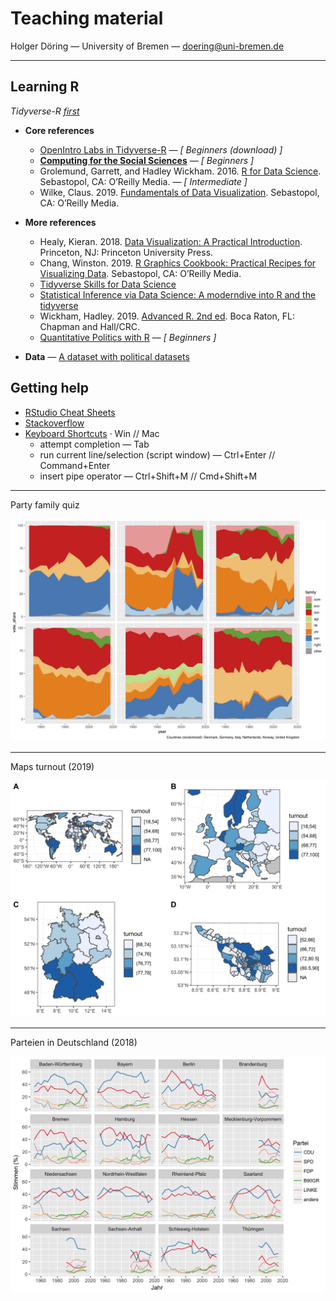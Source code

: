 # Teaching material

Holger Döring — University of Bremen — doering@uni-bremen.de

---

## Learning R

_Tidyverse-R [first](http://varianceexplained.org/r/teach-tidyverse/)_

+ __Core references__
  + [OpenIntro Labs in Tidyverse-R](https://github.com/OpenIntroStat/oiLabs-tidy)  — _[ Beginners (download) ]_
  + [__Computing for the Social Sciences__](https://cfss.uchicago.edu/notes/why-visualize-data/) — _[ Beginners ]_
  + Grolemund, Garrett, and Hadley Wickham. 2016. [R for Data Science](https://r4ds.had.co.nz/). Sebastopol, CA: O’Reilly Media. — _[ Intermediate ]_
  + Wilke, Claus. 2019. [Fundamentals of Data Visualization](https://serialmentor.com/dataviz/). Sebastopol, CA: O’Reilly Media.
+ __More references__
  + Healy, Kieran. 2018. [Data Visualization: A Practical Introduction](https://socviz.co/). Princeton, NJ: Princeton University Press.
  + Chang, Winston. 2019. [R Graphics Cookbook: Practical Recipes for Visualizing Data](https://r-graphics.org). Sebastopol, CA: O’Reilly Media.
  + [Tidyverse Skills for Data Science](https://jhudatascience.org/tidyversecourse/)
  + [Statistical Inference via Data Science: A moderndive into R and the tidyverse](https://moderndive.com/)
  + Wickham, Hadley. 2019. [Advanced R. 2nd ed](http://adv-r.had.co.nz/). Boca Raton, FL: Chapman and Hall/CRC.
  + [Quantitative Politics with R](http://qpolr.com/) — _[ Beginners ]_

+ __Data__ — [A dataset with political datasets](https://github.com/erikgahner/PolData)

## Getting help

+ [RStudio Cheat Sheets](https://www.rstudio.com/resources/cheatsheets/)
+ [Stackoverflow](https://stackoverflow.com/questions/tagged/r)
+ [Keyboard Shortcuts](https://support.rstudio.com/hc/en-us/articles/200711853-Keyboard-Shortcuts) · Win // Mac
  + attempt completion — Tab
  + run current line/selection (script window) — Ctrl+Enter // Command+Enter
  + insert pipe operator — Ctrl+Shift+M // Cmd+Shift+M

---

Party family quiz

![party family](1-courses/2019-moralpolitik/party-family-quiz.png)

---

Maps turnout (2019)

![turnout](1-courses/2019-maps-turnout/turnout.png)

---

Parteien in Deutschland (2018)

![state elections](1-courses/2018-parteien-deutschland/wid-ergebnisse.png)
